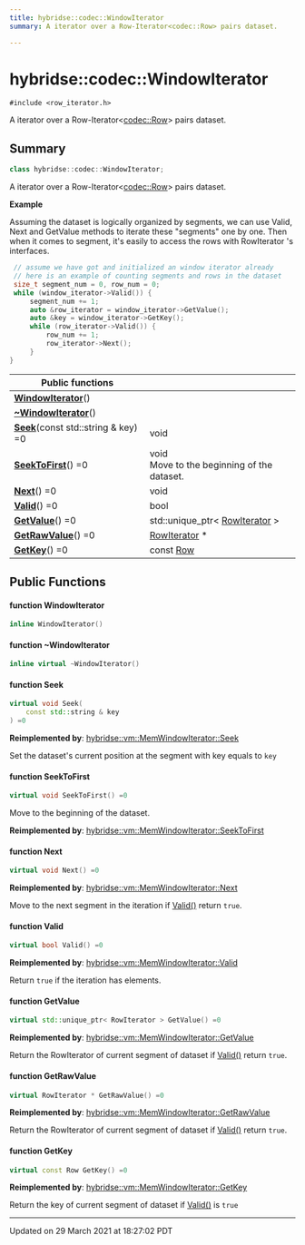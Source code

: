 ```yaml
---
title: hybridse::codec::WindowIterator
summary: A iterator over a Row-Iterator<codec::Row> pairs dataset. 

---
```

# hybridse::codec::WindowIterator



`#include <row_iterator.h>`

A iterator over a Row-Iterator<[codec::Row](/hybridse/usage/api/c++/Classes/classhybridse_1_1codec_1_1_row.md)> pairs dataset. 
## Summary

```cpp
class hybridse::codec::WindowIterator;
```
A iterator over a Row-Iterator<[codec::Row](/hybridse/usage/api/c++/Classes/classhybridse_1_1codec_1_1_row.md)> pairs dataset. 

**Example**

Assuming the dataset is logically organized by segments, we can use Valid, Next and GetValue methods to iterate these "segments" one by one. Then when it comes to segment, it's easily to access the rows with RowIterator 's interfaces. 

```cpp
 // assume we have got and initialized an window iterator already
 // here is an example of counting segments and rows in the dataset
 size_t segment_num = 0, row_num = 0;
 while (window_iterator->Valid()) {
     segment_num += 1;
     auto &row_iterator = window_iterator->GetValue();
     auto &key = window_iterator->GetKey();
     while (row_iterator->Valid()) {
         row_num += 1;
         row_iterator->Next();
     }
}
```



|  Public functions|            |
| -------------- | -------------- |
|**[WindowIterator](/hybridse/usage/api/c++/Classes/classhybridse_1_1codec_1_1_window_iterator.md#function-windowiterator)**()|  |
|**[~WindowIterator](/hybridse/usage/api/c++/Classes/classhybridse_1_1codec_1_1_window_iterator.md#function-~windowiterator)**()|  |
|**[Seek](/hybridse/usage/api/c++/Classes/classhybridse_1_1codec_1_1_window_iterator.md#function-seek)**(const std::string & key) =0| void  |
|**[SeekToFirst](/hybridse/usage/api/c++/Classes/classhybridse_1_1codec_1_1_window_iterator.md#function-seektofirst)**() =0| void <br>Move to the beginning of the dataset.  |
|**[Next](/hybridse/usage/api/c++/Classes/classhybridse_1_1codec_1_1_window_iterator.md#function-next)**() =0| void  |
|**[Valid](/hybridse/usage/api/c++/Classes/classhybridse_1_1codec_1_1_window_iterator.md#function-valid)**() =0| bool  |
|**[GetValue](/hybridse/usage/api/c++/Classes/classhybridse_1_1codec_1_1_window_iterator.md#function-getvalue)**() =0| std::unique_ptr< [RowIterator](/hybridse/usage/api/c++/Namespaces/namespacehybridse_1_1codec.md#typedef-rowiterator) >  |
|**[GetRawValue](/hybridse/usage/api/c++/Classes/classhybridse_1_1codec_1_1_window_iterator.md#function-getrawvalue)**() =0| [RowIterator](/hybridse/usage/api/c++/Namespaces/namespacehybridse_1_1codec.md#typedef-rowiterator) *  |
|**[GetKey](/hybridse/usage/api/c++/Classes/classhybridse_1_1codec_1_1_window_iterator.md#function-getkey)**() =0| const [Row](/hybridse/usage/api/c++/Classes/classhybridse_1_1codec_1_1_row.md)  |

## Public Functions

#### function WindowIterator

```cpp
inline WindowIterator()
```


#### function ~WindowIterator

```cpp
inline virtual ~WindowIterator()
```


#### function Seek

```cpp
virtual void Seek(
    const std::string & key
) =0
```


**Reimplemented by**: [hybridse::vm::MemWindowIterator::Seek](/hybridse/usage/api/c++/Classes/classhybridse_1_1vm_1_1_mem_window_iterator.md#function-seek)


Set the dataset's current position at the segment with key equals to `key`


#### function SeekToFirst

```cpp
virtual void SeekToFirst() =0
```

Move to the beginning of the dataset. 

**Reimplemented by**: [hybridse::vm::MemWindowIterator::SeekToFirst](/hybridse/usage/api/c++/Classes/classhybridse_1_1vm_1_1_mem_window_iterator.md#function-seektofirst)


#### function Next

```cpp
virtual void Next() =0
```


**Reimplemented by**: [hybridse::vm::MemWindowIterator::Next](/hybridse/usage/api/c++/Classes/classhybridse_1_1vm_1_1_mem_window_iterator.md#function-next)


Move to the next segment in the iteration if [Valid()](/hybridse/usage/api/c++/Classes/classhybridse_1_1codec_1_1_window_iterator.md#function-valid) return `true`. 


#### function Valid

```cpp
virtual bool Valid() =0
```


**Reimplemented by**: [hybridse::vm::MemWindowIterator::Valid](/hybridse/usage/api/c++/Classes/classhybridse_1_1vm_1_1_mem_window_iterator.md#function-valid)


Return `true` if the iteration has elements. 


#### function GetValue

```cpp
virtual std::unique_ptr< RowIterator > GetValue() =0
```


**Reimplemented by**: [hybridse::vm::MemWindowIterator::GetValue](/hybridse/usage/api/c++/Classes/classhybridse_1_1vm_1_1_mem_window_iterator.md#function-getvalue)


Return the RowIterator of current segment of dataset if [Valid()](/hybridse/usage/api/c++/Classes/classhybridse_1_1codec_1_1_window_iterator.md#function-valid) return `true`. 


#### function GetRawValue

```cpp
virtual RowIterator * GetRawValue() =0
```


**Reimplemented by**: [hybridse::vm::MemWindowIterator::GetRawValue](/hybridse/usage/api/c++/Classes/classhybridse_1_1vm_1_1_mem_window_iterator.md#function-getrawvalue)


Return the RowIterator of current segment of dataset if [Valid()](/hybridse/usage/api/c++/Classes/classhybridse_1_1codec_1_1_window_iterator.md#function-valid) return `true`. 


#### function GetKey

```cpp
virtual const Row GetKey() =0
```


**Reimplemented by**: [hybridse::vm::MemWindowIterator::GetKey](/hybridse/usage/api/c++/Classes/classhybridse_1_1vm_1_1_mem_window_iterator.md#function-getkey)


Return the key of current segment of dataset if [Valid()](/hybridse/usage/api/c++/Classes/classhybridse_1_1codec_1_1_window_iterator.md#function-valid) is `true`


-------------------------------

Updated on 29 March 2021 at 18:27:02 PDT